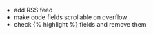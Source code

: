 * add RSS feed
* make code fields scrollable on overflow
* check {% highlight %} fields and remove them
